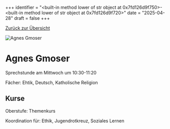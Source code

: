 
+++
identifier = "<built-in method lower of str object at 0x7fd126d9f750>-<built-in method lower of str object at 0x7fd126d9f720>"
date = "2025-04-28"
draft = false
+++

 [Zurück zur Übersicht](/schule/personen/)

<div class="row">
<div class="column">
<img src="/images/personal/Gmoser.jpg" alt="Agnes Gmoser"> 
</div>
<div class="column">

# Agnes Gmoser

Sprechstunde am Mittwoch um 10:30-11:20

Fächer: Ehtik,  Deutsch,  Katholische Religion





## Kurse



Oberstufe: Themenkurs

Koordination für: Ethik, Jugendrotkreuz, Soziales Lernen

</div>
</div> 

